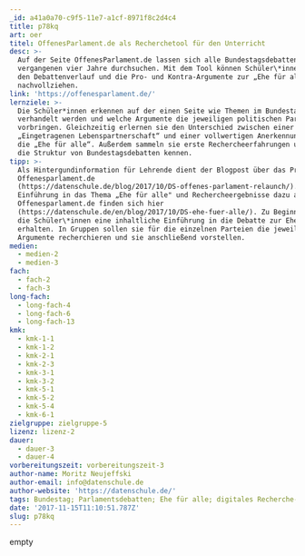 ```yaml
---
_id: a41a0a70-c9f5-11e7-a1cf-8971f8c2d4c4
title: p78kq
art: oer
titel: OffenesParlament.de als Recherchetool für den Unterricht
desc: >-
  Auf der Seite OffenesParlament.de lassen sich alle Bundestagsdebatten der
  vergangenen vier Jahre durchsuchen. Mit dem Tool können Schüler\*innen z.B.
  den Debattenverlauf und die Pro- und Kontra-Argumente zur „Ehe für alle“
  nachvollziehen.
link: 'https://offenesparlament.de/'
lernziele: >-
  Die Schüler*innen erkennen auf der einen Seite wie Themen im Bundestag
  verhandelt werden und welche Argumente die jeweiligen politischen Parteien
  vorbringen. Gleichzeitig erlernen sie den Unterschied zwischen einer
  „Eingetragenen Lebenspartnerschaft“ und einer vollwertigen Anerkennung durch
  die „Ehe für alle“. Außerdem sammeln sie erste Rechercheerfahrungen und lernen
  die Struktur von Bundestagsdebatten kennen.
tipp: >-
  Als Hintergundinformation für Lehrende dient der Blogpost über das Projekt
  Offenesparlament.de
  (https://datenschule.de/blog/2017/10/DS-offenes-parlament-relaunch/). Eine
  Einführung in das Thema „Ehe für alle" und Rechercheergebnisse dazu auf
  Offenesparlament.de finden sich hier
  (https://datenschule.de/en/blog/2017/10/DS-ehe-fuer-alle/). Zu Beginn sollten
  die Schüler\*innen eine inhaltliche Einführung in die Debatte zur Ehe für alle
  erhalten. In Gruppen sollen sie für die einzelnen Parteien die jeweiligen
  Argumente recherchieren und sie anschließend vorstellen.
medien:
  - medien-2
  - medien-3
fach:
  - fach-2
  - fach-3
long-fach:
  - long-fach-4
  - long-fach-6
  - long-fach-13
kmk:
  - kmk-1-1
  - kmk-1-2
  - kmk-2-1
  - kmk-2-3
  - kmk-3-1
  - kmk-3-2
  - kmk-5-1
  - kmk-5-2
  - kmk-5-4
  - kmk-6-1
zielgruppe: zielgruppe-5
lizenz: lizenz-2
dauer:
  - dauer-3
  - dauer-4
vorbereitungszeit: vorbereitungszeit-3
author-name: Moritz Neujeffski
author-email: info@datenschule.de
author-website: 'https://datenschule.de/'
tags: Bundestag; Parlamentsdebatten; Ehe für alle; digitales Recherche-tool;
date: '2017-11-15T11:10:51.787Z'
slug: p78kq
---
```

empty
